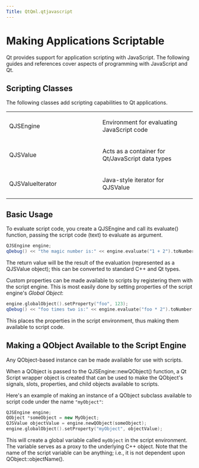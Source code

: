 ```yaml
---
Title: QtQml.qtjavascript
---
```

        
Making Applications Scriptable
==============================

<span class="subtitle"></span>
<span id="details"></span>
Qt provides support for application scripting with JavaScript. The following guides and references cover aspects of programming with JavaScript and Qt.

<span id="scripting-classes"></span>
Scripting Classes
-----------------

The following classes add scripting capabilities to Qt applications.

<table>
<colgroup>
<col width="50%" />
<col width="50%" />
</colgroup>
<tbody>
<tr class="odd">
<td><p>QJSEngine</p></td>
<td><p>Environment for evaluating JavaScript code</p></td>
</tr>
<tr class="even">
<td><p>QJSValue</p></td>
<td><p>Acts as a container for Qt/JavaScript data types</p></td>
</tr>
<tr class="odd">
<td><p>QJSValueIterator</p></td>
<td><p>Java-style iterator for QJSValue</p></td>
</tr>
</tbody>
</table>

<span id="basic-usage"></span>
Basic Usage
-----------

To evaluate script code, you create a QJSEngine and call its evaluate() function, passing the script code (text) to evaluate as argument.

``` cpp
QJSEngine engine;
qDebug() << "the magic number is:" << engine.evaluate("1 + 2").toNumber();
```

The return value will be the result of the evaluation (represented as a QJSValue object); this can be converted to standard C++ and Qt types.

Custom properties can be made available to scripts by registering them with the script engine. This is most easily done by setting properties of the script engine's *Global Object*:

``` cpp
engine.globalObject().setProperty("foo", 123);
qDebug() << "foo times two is:" << engine.evaluate("foo * 2").toNumber();
```

This places the properties in the script environment, thus making them available to script code.

<span id="making-a-qobject-available-to-the-script-engine"></span>
Making a QObject Available to the Script Engine
-----------------------------------------------

Any QObject-based instance can be made available for use with scripts.

When a QObject is passed to the QJSEngine::newQObject() function, a Qt Script wrapper object is created that can be used to make the QObject's signals, slots, properties, and child objects available to scripts.

Here's an example of making an instance of a QObject subclass available to script code under the name `"myObject"`:

``` cpp
QJSEngine engine;
QObject *someObject = new MyObject;
QJSValue objectValue = engine.newQObject(someObject);
engine.globalObject().setProperty("myObject", objectValue);
```

This will create a global variable called `myObject` in the script environment. The variable serves as a proxy to the underlying C++ object. Note that the name of the script variable can be anything; i.e., it is not dependent upon QObject::objectName().

